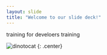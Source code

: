 ```yaml
---
layout: slide
title: "Welcome to our slide deck!"
---
```


training for develoers training

![dinotocat](https://octodex.github.com/images/dinotocat.png)
{: .center}
